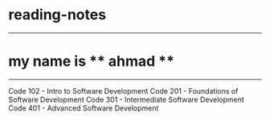 # reading-notes
---
# my name is ** ahmad **
---

Code 102 - Intro to Software Development
Code 201 - Foundations of Software Development
Code 301 - Intermediate Software Development
Code 401 - Advanced Software Development
